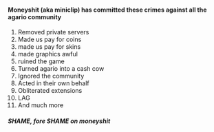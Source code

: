 #### Moneyshit (aka miniclip) has committed these crimes against all the agario community
1. Removed private servers
2. Made us pay for coins
3. made us pay for skins
4. made graphics awful
5. ruined the game
6. Turned agario into a cash cow
7. Ignored the community
8. Acted in their own behalf
9. Obliterated extensions
10. LAG
11. And much more 

##### SHAME, fore SHAME on moneyshit
